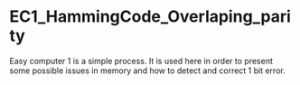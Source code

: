 # EC1_HammingCode_Overlaping_parity
Easy computer 1 is a simple process. It is used here  in order to present some possible issues in memory and how to detect and correct 1 bit error.
